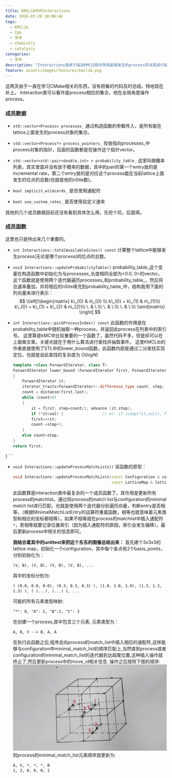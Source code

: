 ```yaml
---
title: KMCLib中的Interactions
date: 2016-03-29 10:08:48
tags:
  - KMCLib
  - Cpp
  - 学术
  - chemistry
  - catalysis
categories:
  - 学术
description: "Interactions类用于描述KMC过程中所有能够发生的process并对其进行操作，<br>其中包括process的抽取，更新process的match list等。"
feature: assets/images/features/kmclib.png
---
```


这两天由于一直在学习CMake相关的东西，没有把看的代码及时总结。特地现在补上。
Interaction类可以看作是process相应的集合，他在全局角度操作process。

### 成员数据
- `std::vector<Process> processes_`
    通过构造函数的参数传入，是所有能在lattice上面发生的process对象的集合。

- `std::vector<Process*> process_pointers_`
    存放指向processes_中process对象的指针，后面的函数都是在操作这个指针vector。

- `std::vector<std::pair<double,int> > probability_table_`
    这里叫做概率列表，其实里面并没有放于概率的数据，其中的pair的第一个entry放的是incremental rate，第二个entry放的是对应这个process能在当前lattice上面发生的位点的总数(也就是他的nSite数)。

- `bool implicit_wildcards_`
    是否使用通配符

- `bool use_custom_rates_`
    是否使用自定义速率

其他的几个成员数据目前还没有看到具体怎么用，先挖个坑，后面填。

<!-- more -->

### 成员函数
这里也只是拎出来几个重要的。
- `int Interactions::totalAvailableSites() const`
    计算整个lattice中能够发生process(无论是哪个process)的位点的总数。

- `void Interactions::updateProbabilityTable()`
    probability\_table\_这个变量在构造函数中初始化为与processes\_长度相同全部为<0.0, 0>的vector。
    这个函数就是使用两个迭代器遍历processes\_和probability\_table\_，然后将总速率叠加，并将相应的nSite填充到probability\_table\_中，结构我用下面的列向量来进行表示：
$$
\\left[\\begin{matrix}
     k\_{0} & n\_{0} \\\
     k\_{0} + k\_{1} & n\_{1}\\\
     k\_{0} + k\_{1} + k\_{2} & n\_{2}\\\
     \. & \.\\\
     \. & \.\\\
     \. & \.\\\
\\end{matrix} \\right]
$$

- `int Interactions::pickProcessIndex() const`
    此函数的作用是在probability_table中随机抽取一种process，并返回此process在列表中的索引号。
    这里算是kMC中比较重要的一个函数了，虽然代码不多，但是却可以在上面做文章。关键点就在于用什么算法进行查找并抽取事件。
    这里KMCLib的作者直接使用了STL中的lower_bound函数，此函数内部是通过二分查找实现定位，也就是说此查找的复杂度为 $O(logN)$

    ``` Cpp
    template <class ForwardIterator, class T>
    ForwardIterator lower_bound (ForwardIterator first, ForwardIterator last, const T& val)
    {
        ForwardIterator it;
        iterator_traits<ForwardIterator>::difference_type count, step;
        count = distance(first,last);
        while (count>0)
        {
            it = first; step=count/2; advance (it,step);
            if (*it<val) {                 // or: if (comp(*it,val)), for version (2)
            first=++it;
            count-=step+1;
        }
        else count=step;
    }
    return first;
}
    ```
<br>
- `void Interactions::updateProcessMatchLists()`
    该函数的原型：
    ``` Cpp
    void Interactions::updateProcessMatchLists(const Configuration & configuration,
                                               const LatticeMap & lattice_map)
    ```
    此函数算是interaction类中最复杂的一个成员函数了。其作用是更新所有process的matchlist。通过将process的match list与configuration的minimal match list进行匹配，也就是使用两个迭代器分别遍历向量，判断entry是否相等，（根据MinimalMatchListEntry的运算符重载函数，相等也就意味着元素类型和相应的坐标都相等）。如果不相等就在process的matchlist中插入通配符`*`，若相等就要记录位置索引（因为插入通配符的原因，索引会发生偏移）。最后更新process中相关的信息即可。

    **我结合着其中的unittest来把这个东东的图像总结出来：**
    首先建个3x3x3的lattice map，初始化一个configuration，其中每个各点有2个basis_points，分别初始化为：
    ```
    (V, B), (V, B), (V, B), (V, B), ...
    ```
    其中的坐标分别为:
    ```
    ( (0.0, 0.0, 0.0), (0.3, 0.3, 0.3) ), (1.0, 1.0, 1.0), (1.3, 1.3, 1.3) ), ( (...), (...) ), ...
    ```
    可能的所有元素类型映射:
    ```
    "*": 0, "A": 1, "B":2, "C": 3
    ```

    在创建一个process,其中包含三个元素, 
    元素类型为：
    ```
    A, B, V --> B, A, A
    ```
    在执行此函数之后,程序会向process的match_list中插入相应的通配符,这样能够与configuration中minimal_match_list的顺序匹配上,当然直到process或者configuration的minimal_match_list的迭代器到达超尾位置,这种插入操作就终止了,然后更新process中的move_id相关信息.
    操作之后按照下图的顺序:
    ![](assets/images/blog_img/2016-03-29-KMCLib中的Interactions/lattice.png)
    则process的minimal_match_list元素顺序就更新为:
    ```
    A, V, *, *, *, B
    1, 3, 0, 0, 0, 2
    ```
